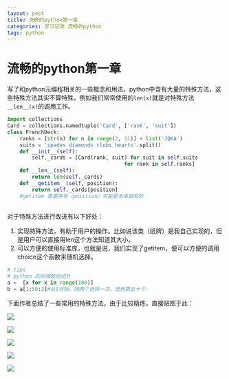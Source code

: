 ```yaml
---
layout: post
title: 流畅的python第一章
categories: 学习记录 流畅的python
tags: python
---
```

# 流畅的python第一章

写了和python元编程相关的一些概念和用法，python中含有大量的特殊方法，这些特殊方法其实不算特殊，例如我们常常使用的`len(x)`就是对特殊方法 `__len__(x)`的调用工作。

 

```python
import collections
Card = collections.namedtuple('Card', ['rank', 'suit'])
class FrenchDeck:
	ranks = [str(n) for n in range(2, 11)] + list('JQKA')
	suits = 'spades diamonds clubs hearts'.split()
	def __init__(self):
		self._cards = [Card(rank, suit) for suit in self.suits
									  for rank in self.ranks]
	def __len__(self):
		return len(self._cards)
	def __getitem__(self, position):
		return self._cards[position]
    #getitem 需要序号（position）可能是本来就有的
    	
```

对于特殊方法进行改进有以下好处：

1. 实现特殊方法，有助于用户的操作。比如说该类（纸牌）是我自己实现的，但是用户可以直接用len这个方法知道其大小。
2. 可以方便的使用标准库，也就是说，我们实现了getitem，便可以方便的调用choice这个函数来随机选择。

```python
# tips
# python 的间隔数组切片
a =  [x for x in range(100)]
b = a[1:50:2]#从1开始，隔两个选择一次，选到第五十个

```

下面作者总结了一些常用的特殊方法，由于比较精炼，直接贴图于此：

![](https://lh-picbed.oss-cn-chengdu.aliyuncs.com/20220621202821.png)

![](https://lh-picbed.oss-cn-chengdu.aliyuncs.com/20220621202838.png)

![](https://lh-picbed.oss-cn-chengdu.aliyuncs.com/20220621202858.png)

![](https://lh-picbed.oss-cn-chengdu.aliyuncs.com/20220621202929.png)

![](https://lh-picbed.oss-cn-chengdu.aliyuncs.com/20220621202946.png)
